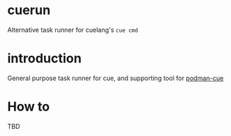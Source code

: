 # cuerun
Alternative task runner for cuelang's `cue cmd`

# introduction
General purpose task runner for cue, and supporting tool for [podman-cue](https://github.com/ravinsharma7/podman-cue)

# How to
TBD
